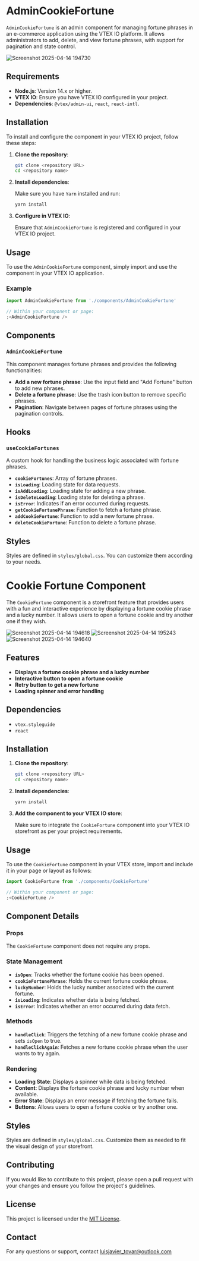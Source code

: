 # AdminCookieFortune

`AdminCookieFortune` is an admin component for managing fortune phrases in an e-commerce application using the VTEX IO platform. It allows administrators to add, delete, and view fortune phrases, with support for pagination and state control.

![Screenshot 2025-04-14 194730](https://github.com/user-attachments/assets/ec520785-add9-4ee7-b5ea-6ea6e77c226e)

## Requirements

- **Node.js**: Version 14.x or higher.
- **VTEX IO**: Ensure you have VTEX IO configured in your project.
- **Dependencies**: `@vtex/admin-ui`, `react`, `react-intl`.

## Installation

To install and configure the component in your VTEX IO project, follow these steps:

1. **Clone the repository**:

   ```bash
   git clone <repository URL>
   cd <repository name>
   ```

2. **Install dependencies**:

   Make sure you have `Yarn` installed and run:

   ```bash
   yarn install
   ```

3. **Configure in VTEX IO**:

   Ensure that `AdminCookieFortune` is registered and configured in your VTEX IO project.

## Usage

To use the `AdminCookieFortune` component, simply import and use the component in your VTEX IO application.

### Example

```jsx
import AdminCookieFortune from './components/AdminCookieFortune'

// Within your component or page:
;<AdminCookieFortune />
```

## Components

### `AdminCookieFortune`

This component manages fortune phrases and provides the following functionalities:

- **Add a new fortune phrase**: Use the input field and "Add Fortune" button to add new phrases.
- **Delete a fortune phrase**: Use the trash icon button to remove specific phrases.
- **Pagination**: Navigate between pages of fortune phrases using the pagination controls.

## Hooks

### `useCookieFortunes`

A custom hook for handling the business logic associated with fortune phrases.

- **`cookieFortunes`**: Array of fortune phrases.
- **`isLoading`**: Loading state for data requests.
- **`isAddLoading`**: Loading state for adding a new phrase.
- **`isDeleteLoading`**: Loading state for deleting a phrase.
- **`isError`**: Indicates if an error occurred during requests.
- **`getCookieFortunePhrase`**: Function to fetch a fortune phrase.
- **`addCookieFortune`**: Function to add a new fortune phrase.
- **`deleteCookieFortune`**: Function to delete a fortune phrase.

## Styles

Styles are defined in `styles/global.css`. You can customize them according to your needs.



# Cookie Fortune Component

The `CookieFortune` component is a storefront feature that provides users with a fun and interactive experience by displaying a fortune cookie phrase and a lucky number. It allows users to open a fortune cookie and try another one if they wish.

![Screenshot 2025-04-14 194618](https://github.com/user-attachments/assets/bb9031ca-fec3-4e34-881e-4cab7569e273)
![Screenshot 2025-04-14 195243](https://github.com/user-attachments/assets/448320b8-f069-49cb-a12e-bdb2281b6b48)
![Screenshot 2025-04-14 194640](https://github.com/user-attachments/assets/87dbb90d-bd14-4b86-b95f-5112108022b8)


## Features

- **Displays a fortune cookie phrase and a lucky number**
- **Interactive button to open a fortune cookie**
- **Retry button to get a new fortune**
- **Loading spinner and error handling**

## Dependencies

- `vtex.styleguide`
- `react`

## Installation

1. **Clone the repository**:

   ```bash
   git clone <repository URL>
   cd <repository name>
   ```

2. **Install dependencies**:

   ```bash
   yarn install
   ```

3. **Add the component to your VTEX IO store**:

   Make sure to integrate the `CookieFortune` component into your VTEX IO storefront as per your project requirements.

## Usage

To use the `CookieFortune` component in your VTEX store, import and include it in your page or layout as follows:

```jsx
import CookieFortune from './components/CookieFortune'

// Within your component or page:
;<CookieFortune />
```

## Component Details

### Props

The `CookieFortune` component does not require any props.

### State Management

- **`isOpen`**: Tracks whether the fortune cookie has been opened.
- **`cookieFortunePhrase`**: Holds the current fortune cookie phrase.
- **`luckyNumber`**: Holds the lucky number associated with the current fortune.
- **`isLoading`**: Indicates whether data is being fetched.
- **`isError`**: Indicates whether an error occurred during data fetch.

### Methods

- **`handleClick`**: Triggers the fetching of a new fortune cookie phrase and sets `isOpen` to true.
- **`handleClickAgain`**: Fetches a new fortune cookie phrase when the user wants to try again.

### Rendering

- **Loading State**: Displays a spinner while data is being fetched.
- **Content**: Displays the fortune cookie phrase and lucky number when available.
- **Error State**: Displays an error message if fetching the fortune fails.
- **Buttons**: Allows users to open a fortune cookie or try another one.

## Styles

Styles are defined in `styles/global.css`. Customize them as needed to fit the visual design of your storefront.

## Contributing

If you would like to contribute to this project, please open a pull request with your changes and ensure you follow the project's guidelines.

## License

This project is licensed under the [MIT License](LICENSE).

## Contact

For any questions or support, contact luisjavier_tovar@outlook.com
